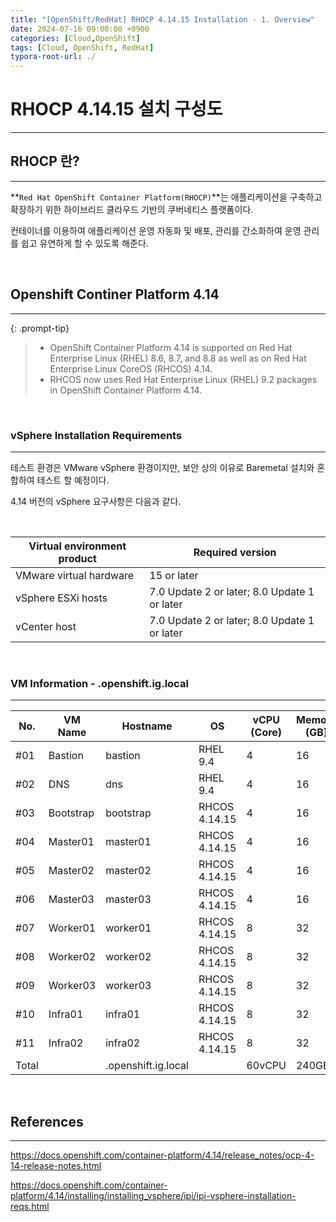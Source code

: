 ```yaml
---
title: "[OpenShift/RedHat] RHOCP 4.14.15 Installation - 1. Overview"
date: 2024-07-16 09:00:00 +0900
categories: [Cloud,OpenShift]
tags: [Cloud, OpenShift, RedHat]
typora-root-url: ./
---
```




# **RHOCP 4.14.15 설치 구성도**

---

## **RHOCP 란?**

---

**`Red Hat OpenShift Container Platform(RHOCP)`**는 애플리케이션을 구축하고 확장하기 위한 하이브리드 클라우드 기반의 쿠버네티스 플랫폼이다.

컨테이너를 이용하여 애플리케이션 운영 자동화 및 배포, 관리를 간소화하여 운영 관리를 쉽고 유연하게 할 수 있도록 해준다.

<br/>

## **Openshift Continer Platform 4.14**

---

{: .prompt-tip}

> - OpenShift Container Platform 4.14 is supported on Red Hat Enterprise Linux (RHEL) 8.6, 8.7, and 8.8 as well as on Red Hat Enterprise Linux CoreOS (RHCOS) 4.14.
> - RHCOS now uses Red Hat Enterprise Linux (RHEL) 9.2 packages in OpenShift Container Platform 4.14.



<br/>

### **vSphere Installation Requirements**

---

테스트 환경은 VMware vSphere 환경이지만, 보안 상의 이유로 Baremetal 설치와 혼합하여 테스트 할 예정이다. 

4.14 버전의 vSphere 요구사항은 다음과 같다.

<br/>



| Virtual environment product | Required version                             |
| --------------------------- | -------------------------------------------- |
| VMware virtual hardware     | 15 or later                                  |
| vSphere ESXi hosts          | 7.0 Update 2 or later; 8.0 Update 1 or later |
| vCenter host                | 7.0 Update 2 or later; 8.0 Update 1 or later |



<br/>

### **VM Information** - .openshift.ig.local

---

| No.   | VM Name   | Hostname            | OS                | vCPU (Core) | Memory (GB) | Disk (GB) | Network    | IP Address   |
| ----- | --------- | ------------------- | ----------------- | ----------- | ----------- | --------- | ---------- | ------------ |
| #01   | Bastion   | bastion             | RHEL 9.4          | 4           | 16          | 500       | VM Network | 172.16.0.170 |
| #02   | DNS       | dns                 | RHEL 9.4          | 4           | 16          | 100       | VM Network | 172.16.0.171 |
| #03   | Bootstrap | bootstrap           | RHCOS     4.14.15 | 4           | 16          | 150       | VM Network | 172.16.0.172 |
| #04   | Master01  | master01            | RHCOS     4.14.15 | 4           | 16          | 150       | VM Network | 172.16.0.173 |
| #05   | Master02  | master02            | RHCOS     4.14.15 | 4           | 16          | 150       | VM Network | 172.16.0.174 |
| #06   | Master03  | master03            | RHCOS     4.14.15 | 4           | 16          | 150       | VM Network | 172.16.0.175 |
| #07   | Worker01  | worker01            | RHCOS     4.14.15 | 8           | 32          | 150       | VM Network | 172.16.0.176 |
| #08   | Worker02  | worker02            | RHCOS     4.14.15 | 8           | 32          | 150       | VM Network | 172.16.0.177 |
| #09   | Worker03  | worker03            | RHCOS     4.14.15 | 8           | 32          | 150       | VM Network | 172.16.0.178 |
| #10   | Infra01   | infra01             | RHCOS     4.14.15 | 8           | 32          | 200       | VM Network | 172.16.0.179 |
| #11   | Infra02   | infra02             | RHCOS     4.14.15 | 8           | 32          | 200       | VM Network | 172.16.0.180 |
| Total |           | .openshift.ig.local |                   | 60vCPU      | 240GB       | 1600GB    |            |              |



<br/>

## **References**

---

<https://docs.openshift.com/container-platform/4.14/release_notes/ocp-4-14-release-notes.html>

<https://docs.openshift.com/container-platform/4.14/installing/installing_vsphere/ipi/ipi-vsphere-installation-reqs.html>

<br/>
